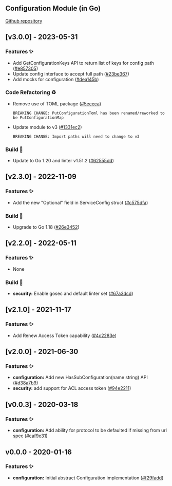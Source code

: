 <a name="Configuration Go Mod Changelog"></a>

## Configuration Module (in Go)
[Github repository](https://github.com/edgexfoundry/go-mod-configuration)

## [v3.0.0] - 2023-05-31

### Features ✨

- Add GetConfigurationKeys API to return list of keys for config path ([#e857305](https://github.com/edgexfoundry/go-mod-configuration/commits/e857305))
- Update config interface to accept full path ([#23be367](https://github.com/edgexfoundry/go-mod-configuration/commits/23be367))
- Add mocks for configuration ([#dea145b](https://github.com/edgexfoundry/go-mod-configuration/commits/dea145b))

### Code Refactoring ♻

- Remove use of TOML package ([#5ececa](https://github.com/edgexfoundry/go-mod-configuration/commit/5ececa60164dd36dd94c4f9ac90d8d3a341a7359))
  ```text
  BREAKING CHANGE: PutConfigurationToml has been renamed/reworked to be PutConfigurationMap
  ```
- Update module to v3 ([#1331ec2](https://github.com/edgexfoundry/go-mod-configuration/commit/1331ec2abf995885ddb2d2fa53484b1d8dcb7c5a))
  ```text
  BREAKING CHANGE: Import paths will need to change to v3
  ```

### Build 👷

- Update to Go 1.20 and linter v1.51.2 ([#62555dd](https://github.com/edgexfoundry/go-mod-configuration/commits/62555dd))

## [v2.3.0] - 2022-11-09

### Features ✨

- Add the new "Optional" field in ServiceConfig struct ([#c575dfa](https://github.com/edgexfoundry/go-mod-configuration/commits/c575dfa))

### Build 👷

- Upgrade to Go 1.18 ([#26e3452](https://github.com/edgexfoundry/go-mod-configuration/commits/26e3452))

## [v2.2.0] - 2022-05-11

### Features ✨

- None

### Build 👷

- **security:** Enable gosec and default linter set ([#67a3dcd](https://github.com/edgexfoundry/go-mod-configuration/commits/67a3dcd))

## [v2.1.0] - 2021-11-17

### Features ✨

- Add Renew Access Token capability ([#4c2283e](https://github.com/edgexfoundry/go-mod-configuration/commits/4c2283e))

## [v2.0.0] - 2021-06-30

### Features ✨
- **configuration:** Add new HasSubConfiguration(name string) API ([#d38a7b9](https://github.com/edgexfoundry/go-mod-configuration/commits/d38a7b9))
- **security:** add support for ACL access token ([#94e2211](https://github.com/edgexfoundry/go-mod-configuration/commits/94e2211))

<a name="v0.0.3"></a>
## [v0.0.3] - 2020-03-18
### Features ✨
- **configuration:** Add ability for protocol to be defaulted if missing from url spec ([#caf9e31](https://github.com/edgexfoundry/go-mod-configuration/commits/caf9e31))

<a name="v0.0.0"></a>
## v0.0.0 - 2020-01-16
### Features ✨
- **configuration:** Initial abstract Configuration implementation ([#f29fadd](https://github.com/edgexfoundry/go-mod-configuration/commits/f29fadd))

